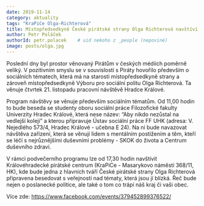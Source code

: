 ```yaml
---
date: 2019-11-14
category: aktuality
tags: "KraPiCe Olga-Richterová"
title: Místopředsedkyně České pirátské strany Olga Richterová navštíví Hradec Králové
author: Petr Poláček
authorId: petr.polacek    # uid nekoho z _people (nepoviné)
image: posts/olga.jpg
---
```


Poslední dny byl prostor věnovaný Pirátům v českých médiích poměrně veliký. V pozitivním smyslu se v souvislosti s Piráty hovořilo především o sociálních tématech, která má na starosti místopředsedkyně strany a zároveň místopředsedkyně Výboru pro sociální politu Olga Richterová. Ta věnuje čtvrtek 21. listopadu pracovní návštěvě Hradce Králové. 

Program návštěvy se věnuje především sociálním tématům. Od 11,00 hodin to bude beseda se studenty oboru sociální práce Filozofické fakulty Univerzity Hradec Králové, která nese název: “Aby nikdo nezůstal na vedlejší koleji” a kterou připravuje Ústav sociální práce FF UHK (adresa: V. Nejedlého 573/4, Hradec Králové - učebna E 24). Na ni bude navazovat návštěva zařízení, která se věnují lidem s mentálním postižením a těm, kteří se léčí s nejrůznějšími duševními problémy - SKOK do života a Centrum duševního zdraví.

V rámci podvečerního programu lze od 17,30 hodin navštívit Královéhradecké pirátské centrum (KraPiCe - Masarykovo náměstí 368/11, HK), kde bude jedna z hlavních tváří České pirátské strany Olga Richterová připravena besedovat s veřejností nad tématy, která jsou jí blízká. Řeč bude nejen o poslanecké politice, ale také o tom co trápí náš kraj či vaši obec.  

Více zde: https://www.facebook.com/events/379452899376522/
